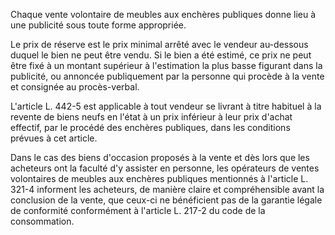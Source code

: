 Chaque vente volontaire de meubles aux enchères publiques donne lieu à une publicité sous toute forme appropriée.


  

Le prix de réserve est le prix minimal arrêté avec le vendeur au-dessous duquel le bien ne peut être vendu. Si le bien a été estimé, ce prix ne peut être fixé à un montant supérieur à l'estimation la plus basse figurant dans la publicité, ou annoncée publiquement par la personne qui procède à la vente et consignée au procès-verbal.


  

L'article L. 442-5 est applicable à tout vendeur se livrant à titre habituel à la revente de biens neufs en l'état à un prix inférieur à leur prix d'achat effectif, par le procédé des enchères publiques, dans les conditions prévues à cet article.


Dans le cas des biens d'occasion proposés à la vente et dès lors que les acheteurs ont la faculté d'y assister en personne, les opérateurs de ventes volontaires de meubles aux enchères publiques mentionnés à l'article L. 321-4 informent les acheteurs, de manière claire et compréhensible avant la conclusion de la vente, que ceux-ci ne bénéficient pas de la garantie légale de conformité conformément à l'article L. 217-2 du code de la consommation.

